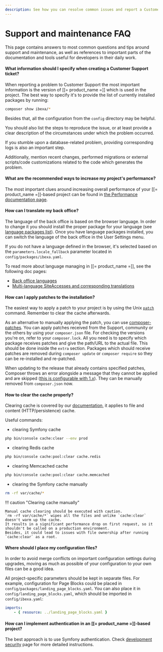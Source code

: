 ```yaml
---
description: See how you can resolve common issues and report a Customer Support ticket.
---
```


# Support and maintenance FAQ

This page contains answers to most common questions and tips around support and maintenance,
as well as references to important parts of the documentation and tools useful for developers in their daily work.

#### What information should I specify when creating a Customer Support ticket?

When reporting a problem to Customer Support the most important information is the version of [[= product_name =]] which is used in the project.
The best way to specify it's to provide the list of currently installed packages by running:

``` bash
composer show ibexa/*
```

Besides that, all the configuration from the `config` directory may be helpful.

You should also list the steps to reproduce the issue,
or at least provide a clear description of the circumstances under which the problem occurred.

If you stumble upon a database-related problem, providing corresponding logs is also an important step.

Additionally, mention recent changes, performed migrations or external scripts/code customizations
related to the code which generates the problem.

#### What are the recommended ways to increase my project's performance?

The most important clues around increasing overall performance of your [[= product_name =]]-based project can be found in [the Performance documentation page](performance.md).

#### How can I translate my back office?

The language of the back office is based on the browser language.
In order to change it you should install the proper package for your language (see [language packages list](https://github.com/ezplatform-i18n)).
Once you have language packages installed, you can switch the language of the back office in the User Settings menu.

If you do not have a language defined in the browser, it's selected based on the `parameters.locale_fallback` parameter located in `config/packages/ibexa.yaml`.

To read more about language managing in [[= product_name =]], see the following doc pages:

- [Back office languages](back_office_translations.md)
- [Multi-language SiteAccesses and corresponding translations](set_up_translation_siteaccess.md)

#### How can I apply patches to the installation?

The easiest way to apply a patch to your project is by using the Unix [`patch`](https://man7.org/linux/man-pages/man1/patch.1.html) command.
Remember to clear the cache afterwards.

As an alternative to manually applying the patch, you can use [composer-patches](https://github.com/cweagans/composer-patches).
You can apply patches received from the Support, community or the others by using your `composer.json` file.
For checking the versions you're on, refer to your `composer.lock`.
All you need is to specify which package receives patches and give the path/URL to the actual file.
This should be done inside the `extra` section. Packages which should receive patches
are removed during `composer update` or `composer require` so they can be re-installed and re-patched.

When updating to the release that already contains specified patches,
Composer throws an error alongside a message that they cannot be applied and are skipped
([this is configurable with 1.x](https://github.com/cweagans/composer-patches/tree/1.x#error-handling)).
They can be manually removed from `composer.json` now.

#### How to clear the cache properly?

Clearing cache is covered by our [documentation](devops.md#cache-clearing), it applies to file and content (HTTP/persistence) cache.

Useful commands:

- clearing Symfony cache

```bash
php bin/console cache:clear --env prod
```

- clearing Redis cache

```bash
php bin/console cache:pool:clear cache.redis
```

- clearing Memcached cache

```bash
php bin/console cache:pool:clear cache.memcached
```

- clearing the Symfony cache manually

```bash
rm -rf var/cache/*
```

!!! caution "Clearing cache manually"

    Manual cache clearing should be executed with caution.
    `rm -rf var/cache/*` wipes all the files and unlike `cache:clear` doesn't warm up the cache.
    It results in a significant performance drop on first request, so it shouldn't be called on a production environment.
    Besides, it could lead to issues with file ownership after running `cache:clear` as a root.

#### Where should I place my configuration files?

In order to avoid merge conflicts on important configuration settings during upgrades,
moving as much as possible of your configuration to your own files can be a good idea.

All project-specific parameters should be kept in separate files.
For example, configuration for Page Blocks could be placed in `config/packages/landing_page_blocks.yaml`.
You can also place it in `config/landing_page_blocks.yaml`, which should be imported in `config/ibexa.yaml`:

```yaml
imports:
    - { resource: ../landing_page_blocks.yaml }
```

#### How can I implement authentication in an [[= product_name =]]-based project?

The best approach is to use Symfony authentication.
Check [development security](development_security.md) page for more detailed instructions.
